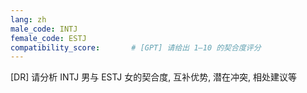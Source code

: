 ```yaml
---
lang: zh
male_code: INTJ
female_code: ESTJ
compatibility_score:       # [GPT] 请给出 1–10 的契合度评分
---
```


[DR] 请分析 INTJ 男与 ESTJ 女的契合度, 互补优势, 潜在冲突, 相处建议等

